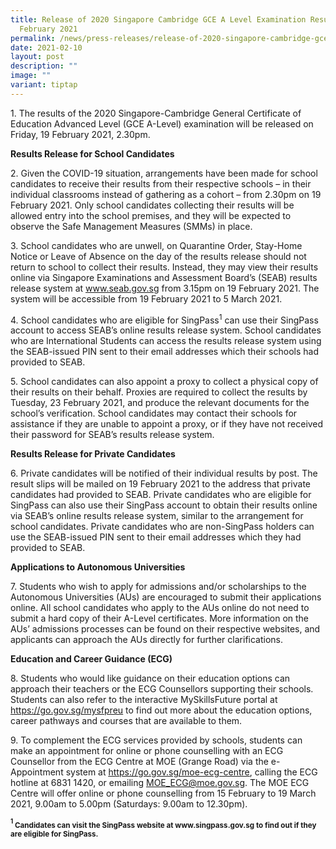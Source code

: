 ```yaml
---
title: Release of 2020 Singapore Cambridge GCE A Level Examination Results on 19
  February 2021
permalink: /news/press-releases/release-of-2020-singapore-cambridge-gce-a-level-examination-results/
date: 2021-02-10
layout: post
description: ""
image: ""
variant: tiptap
---
```

<p>1. The results of the 2020 Singapore-Cambridge General Certificate of
Education Advanced Level (GCE A-Level) examination will be released on
Friday, 19 February 2021, 2.30pm.</p>
<p><strong>Results Release for School Candidates</strong>
</p>
<p>2. Given the COVID-19 situation, arrangements have been made for school
candidates to receive their results from their respective schools – in
their individual classrooms instead of gathering as a cohort – from 2.30pm
on 19 February 2021. Only school candidates collecting their results will
be allowed entry into the school premises, and they will be expected to
observe the Safe Management Measures (SMMs) in place.</p>
<p>3. School candidates who are unwell, on Quarantine Order, Stay-Home Notice
or Leave of Absence on the day of the results release should not return
to school to collect their results. Instead, they may view their results
online via Singapore Examinations and Assessment Board’s (SEAB) results
release system at <a href="https://www.seab.gov.sg/" rel="noopener noreferrer nofollow" target="_blank"><u>www.seab.gov.sg</u></a> from 3.15pm on
19 February 2021. The system will be accessible from 19 February 2021 to
5 March 2021.</p>
<p>4. School candidates who are eligible for SingPass<sup>1</sup> can use
their SingPass account to access SEAB’s online results release system.
School candidates who are International Students can access the results
release system using the SEAB-issued PIN sent to their email addresses
which their schools had provided to SEAB.</p>
<p>5. School candidates can also appoint a proxy to collect a physical copy
of their results on their behalf. Proxies are required to collect the results
by Tuesday, 23 February 2021, and produce the relevant documents for the
school’s verification. School candidates may contact their schools for
assistance if they are unable to appoint a proxy, or if they have not received
their password for SEAB’s results release system.</p>
<p><strong>Results Release for Private Candidates</strong>
</p>
<p>6. Private candidates will be notified of their individual results by
post. The result slips will be mailed on 19 February 2021 to the address
that private candidates had provided to SEAB. Private candidates who are
eligible for SingPass can also use their SingPass account to obtain their
results online via SEAB’s online results release system, similar to the
arrangement for school candidates. Private candidates who are non-SingPass
holders can use the SEAB-issued PIN sent to their email addresses which
they had provided to SEAB.</p>
<p><strong>Applications to Autonomous Universities</strong>
</p>
<p>7. Students who wish to apply for admissions and/or scholarships to the
Autonomous Universities (AUs) are encouraged to submit their applications
online. All school candidates who apply to the AUs online do not need to
submit a hard copy of their A-Level certificates. More information on the
AUs’ admissions processes can be found on their respective websites, and
applicants can approach the AUs directly for further clarifications.</p>
<p><strong>Education and Career Guidance (ECG)</strong>
</p>
<p>8. Students who would like guidance on their education options can approach
their teachers or the ECG Counsellors supporting their schools. Students
can also refer to the interactive MySkillsFuture portal at <a href="https://go.gov.sg/mysfpreu" rel="noopener noreferrer nofollow" target="_blank"><u>https://go.gov.sg/mysfpreu</u></a> to
find out more about the education options, career pathways and courses
that are available to them.</p>
<p>9. To complement the ECG services provided by schools, students can make
an appointment for online or phone counselling with an ECG Counsellor from
the ECG Centre at MOE (Grange Road) via the e-Appointment system at <a href="https://go.gov.sg/moe-ecg-centre" rel="noopener noreferrer nofollow" target="_blank"><u>https://go.gov.sg/moe-ecg-centre</u></a>,
calling the ECG hotline at 6831 1420, or emailing <a href="MOE_ECG@moe.gov.sg" rel="noopener noreferrer nofollow" target="_blank"><u>MOE_ECG@moe.gov.sg</u></a>. The MOE ECG Centre
will offer online or phone counselling from 15 February to 19 March 2021,
9.00am to 5.00pm (Saturdays: 9.00am to 12.30pm).</p>
<p><strong><sup><sub>1</sub></sup><sub> Candidates can visit the SingPass website at www.singpass.gov.sg to find out if they are eligible for SingPass.</sub></strong>
</p>
<p></p>